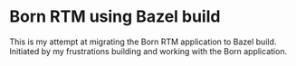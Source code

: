 
# Born RTM using Bazel build

This is my attempt at migrating the Born RTM application to Bazel build. 
Initiated by my frustrations building and working with the Born application. 
